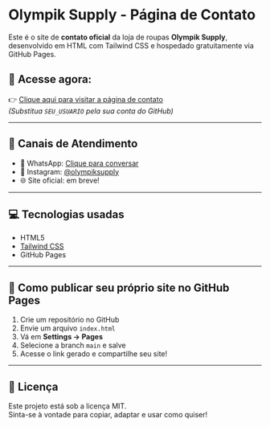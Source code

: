 # Olympik Supply - Página de Contato

Este é o site de **contato oficial** da loja de roupas **Olympik Supply**, desenvolvido em HTML com Tailwind CSS e hospedado gratuitamente via GitHub Pages.

## 🔗 Acesse agora:

👉 [Clique aqui para visitar a página de contato](https://SEU_USUARIO.github.io/olympiksupply-contato/)  
*(Substitua `SEU_USUARIO` pela sua conta do GitHub)*

---

## 📱 Canais de Atendimento

- 💬 WhatsApp: [Clique para conversar](https://wa.me/5581987799221)
- 📸 Instagram: [@olympiksupply](https://instagram.com/olympiksupply)
- 🌐 Site oficial: em breve!

---

## 💻 Tecnologias usadas

- HTML5
- [Tailwind CSS](https://tailwindcss.com/)
- GitHub Pages

---

## 🚀 Como publicar seu próprio site no GitHub Pages

1. Crie um repositório no GitHub
2. Envie um arquivo `index.html`
3. Vá em **Settings → Pages**
4. Selecione a branch `main` e salve
5. Acesse o link gerado e compartilhe seu site!

---

## 📌 Licença

Este projeto está sob a licença MIT.  
Sinta-se à vontade para copiar, adaptar e usar como quiser!
